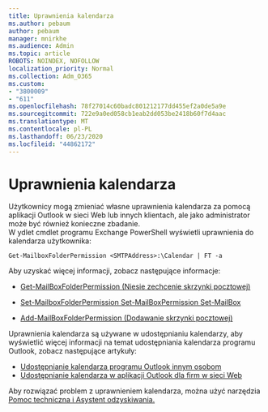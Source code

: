 ```yaml
---
title: Uprawnienia kalendarza
ms.author: pebaum
author: pebaum
manager: mnirkhe
ms.audience: Admin
ms.topic: article
ROBOTS: NOINDEX, NOFOLLOW
localization_priority: Normal
ms.collection: Adm_O365
ms.custom:
- "3800009"
- "611"
ms.openlocfilehash: 78f27014c60badc801212177dd455ef2a0de5a9e
ms.sourcegitcommit: 722e9a0ed058cb1eab2dd053be2418b60f7d4aac
ms.translationtype: MT
ms.contentlocale: pl-PL
ms.lasthandoff: 06/23/2020
ms.locfileid: "44862172"
---
```

# <a name="calendar-permissions"></a>Uprawnienia kalendarza

Użytkownicy mogą zmieniać własne uprawnienia kalendarza za pomocą aplikacji Outlook w sieci Web lub innych klientach, ale jako administrator może być również konieczne zbadanie.  
W ydlet cmdlet programu Exchange PowerShell wyświetli uprawnienia do kalendarza użytkownika:

`Get-MailboxFolderPermission <SMTPAddress>:\Calendar | FT -a`

Aby uzyskać więcej informacji, zobacz następujące informacje:

- [Get-MailBoxFolderPermission (Niesie zechcenie skrzynki pocztowej)](https://docs.microsoft.com/powershell/module/exchange/get-mailboxfolderpermission?view=exchange-ps)

- [Set-MailboxFolderPermission Set-MailBoxPermission Set-MailBox](https://docs.microsoft.com/powershell/module/exchange/set-mailboxfolderpermission?view=exchange-ps)

- [Add-MailBoxFolderPermission (Dodawanie skrzynki pocztowej)](https://office.visualstudio.com/DefaultCollection/MAX/_queries/query/Add-MailboxFolderPermission)

Uprawnienia kalendarza są używane w udostępnianiu kalendarzy, aby wyświetlić więcej informacji na temat udostępniania kalendarza programu Outlook, zobacz następujące artykuły:

- [Udostępnianie kalendarza programu Outlook innym osobom](https://support.office.com/article/353ed2c1-3ec5-449d-8c73-6931a0adab88)
- [Udostępnianie kalendarza w aplikacji Outlook dla firm w sieci Web](https://support.office.com/article/7ecef8ae-139c-40d9-bae2-a23977ee58d5)

Aby rozwiązać problem z uprawnieniem kalendarza, można użyć narzędzia [Pomoc techniczna i Asystent odzyskiwania.](https://support.microsoft.com/office/e90bb691-c2a7-4697-a94f-88836856c72f)